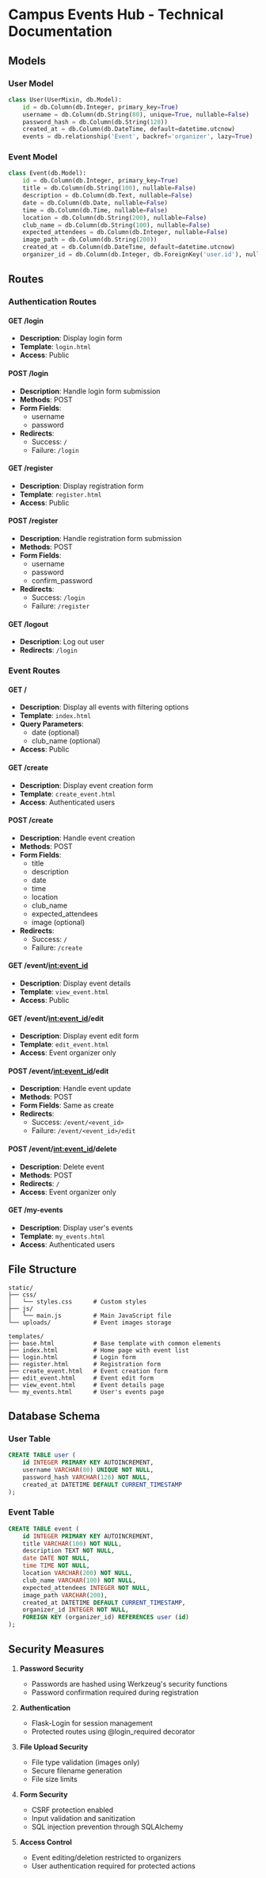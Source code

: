 # Campus Events Hub - Technical Documentation

## Models

### User Model
```python
class User(UserMixin, db.Model):
    id = db.Column(db.Integer, primary_key=True)
    username = db.Column(db.String(80), unique=True, nullable=False)
    password_hash = db.Column(db.String(128))
    created_at = db.Column(db.DateTime, default=datetime.utcnow)
    events = db.relationship('Event', backref='organizer', lazy=True)
```

### Event Model
```python
class Event(db.Model):
    id = db.Column(db.Integer, primary_key=True)
    title = db.Column(db.String(100), nullable=False)
    description = db.Column(db.Text, nullable=False)
    date = db.Column(db.Date, nullable=False)
    time = db.Column(db.Time, nullable=False)
    location = db.Column(db.String(200), nullable=False)
    club_name = db.Column(db.String(100), nullable=False)
    expected_attendees = db.Column(db.Integer, nullable=False)
    image_path = db.Column(db.String(200))
    created_at = db.Column(db.DateTime, default=datetime.utcnow)
    organizer_id = db.Column(db.Integer, db.ForeignKey('user.id'), nullable=False)
```

## Routes

### Authentication Routes

#### GET /login
- **Description**: Display login form
- **Template**: `login.html`
- **Access**: Public

#### POST /login
- **Description**: Handle login form submission
- **Methods**: POST
- **Form Fields**: 
  - username
  - password
- **Redirects**: 
  - Success: `/`
  - Failure: `/login`

#### GET /register
- **Description**: Display registration form
- **Template**: `register.html`
- **Access**: Public

#### POST /register
- **Description**: Handle registration form submission
- **Methods**: POST
- **Form Fields**: 
  - username
  - password
  - confirm_password
- **Redirects**: 
  - Success: `/login`
  - Failure: `/register`

#### GET /logout
- **Description**: Log out user
- **Redirects**: `/login`

### Event Routes

#### GET /
- **Description**: Display all events with filtering options
- **Template**: `index.html`
- **Query Parameters**:
  - date (optional)
  - club_name (optional)
- **Access**: Public

#### GET /create
- **Description**: Display event creation form
- **Template**: `create_event.html`
- **Access**: Authenticated users

#### POST /create
- **Description**: Handle event creation
- **Methods**: POST
- **Form Fields**:
  - title
  - description
  - date
  - time
  - location
  - club_name
  - expected_attendees
  - image (optional)
- **Redirects**:
  - Success: `/`
  - Failure: `/create`

#### GET /event/<int:event_id>
- **Description**: Display event details
- **Template**: `view_event.html`
- **Access**: Public

#### GET /event/<int:event_id>/edit
- **Description**: Display event edit form
- **Template**: `edit_event.html`
- **Access**: Event organizer only

#### POST /event/<int:event_id>/edit
- **Description**: Handle event update
- **Methods**: POST
- **Form Fields**: Same as create
- **Redirects**:
  - Success: `/event/<event_id>`
  - Failure: `/event/<event_id>/edit`

#### POST /event/<int:event_id>/delete
- **Description**: Delete event
- **Methods**: POST
- **Redirects**: `/`
- **Access**: Event organizer only

#### GET /my-events
- **Description**: Display user's events
- **Template**: `my_events.html`
- **Access**: Authenticated users

## File Structure

```
static/
├── css/
│   └── styles.css      # Custom styles
├── js/
│   └── main.js         # Main JavaScript file
└── uploads/            # Event images storage

templates/
├── base.html           # Base template with common elements
├── index.html          # Home page with event list
├── login.html          # Login form
├── register.html       # Registration form
├── create_event.html   # Event creation form
├── edit_event.html     # Event edit form
├── view_event.html     # Event details page
└── my_events.html      # User's events page
```

## Database Schema

### User Table
```sql
CREATE TABLE user (
    id INTEGER PRIMARY KEY AUTOINCREMENT,
    username VARCHAR(80) UNIQUE NOT NULL,
    password_hash VARCHAR(128) NOT NULL,
    created_at DATETIME DEFAULT CURRENT_TIMESTAMP
);
```

### Event Table
```sql
CREATE TABLE event (
    id INTEGER PRIMARY KEY AUTOINCREMENT,
    title VARCHAR(100) NOT NULL,
    description TEXT NOT NULL,
    date DATE NOT NULL,
    time TIME NOT NULL,
    location VARCHAR(200) NOT NULL,
    club_name VARCHAR(100) NOT NULL,
    expected_attendees INTEGER NOT NULL,
    image_path VARCHAR(200),
    created_at DATETIME DEFAULT CURRENT_TIMESTAMP,
    organizer_id INTEGER NOT NULL,
    FOREIGN KEY (organizer_id) REFERENCES user (id)
);
```

## Security Measures

1. **Password Security**
   - Passwords are hashed using Werkzeug's security functions
   - Password confirmation required during registration

2. **Authentication**
   - Flask-Login for session management
   - Protected routes using @login_required decorator

3. **File Upload Security**
   - File type validation (images only)
   - Secure filename generation
   - File size limits

4. **Form Security**
   - CSRF protection enabled
   - Input validation and sanitization
   - SQL injection prevention through SQLAlchemy

5. **Access Control**
   - Event editing/deletion restricted to organizers
   - User authentication required for protected actions 